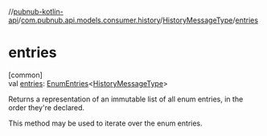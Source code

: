 //[pubnub-kotlin-api](../../../index.md)/[com.pubnub.api.models.consumer.history](../index.md)/[HistoryMessageType](index.md)/[entries](entries.md)

# entries

[common]\
val [entries](entries.md): [EnumEntries](https://kotlinlang.org/api/latest/jvm/stdlib/kotlin.enums/-enum-entries/index.html)&lt;[HistoryMessageType](index.md)&gt;

Returns a representation of an immutable list of all enum entries, in the order they're declared.

This method may be used to iterate over the enum entries.
